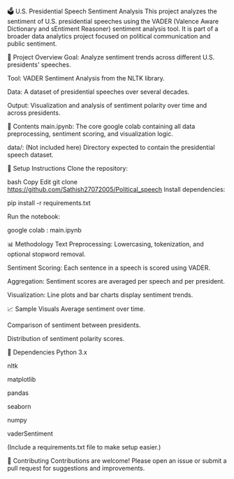 🗳️ U.S. Presidential Speech Sentiment Analysis
This project analyzes the sentiment of U.S. presidential speeches using the VADER (Valence Aware Dictionary and sEntiment Reasoner) sentiment analysis tool. It is part of a broader data analytics project focused on political communication and public sentiment.

📓 Project Overview
Goal: Analyze sentiment trends across different U.S. presidents' speeches.

Tool: VADER Sentiment Analysis from the NLTK library.

Data: A dataset of presidential speeches over several decades.

Output: Visualization and analysis of sentiment polarity over time and across presidents.

🧪 Contents
main.ipynb: The core google colab containing all data preprocessing, sentiment scoring, and visualization logic.

data/: (Not included here) Directory expected to contain the presidential speech dataset.

🔧 Setup Instructions
Clone the repository:

bash
Copy
Edit
git clone https://github.com/Sathish27072005/Political_speech
Install dependencies:


pip install -r requirements.txt

Run the notebook:

google colab : main.ipynb

📊 Methodology
Text Preprocessing: Lowercasing, tokenization, and optional stopword removal.

Sentiment Scoring: Each sentence in a speech is scored using VADER.

Aggregation: Sentiment scores are averaged per speech and per president.

Visualization: Line plots and bar charts display sentiment trends.

📈 Sample Visuals
Average sentiment over time.

Comparison of sentiment between presidents.

Distribution of sentiment polarity scores.

🧰 Dependencies
Python 3.x

nltk

matplotlib

pandas

seaborn

numpy

vaderSentiment

(Include a requirements.txt file to make setup easier.)

🤝 Contributing
Contributions are welcome! Please open an issue or submit a pull request for suggestions and improvements.
